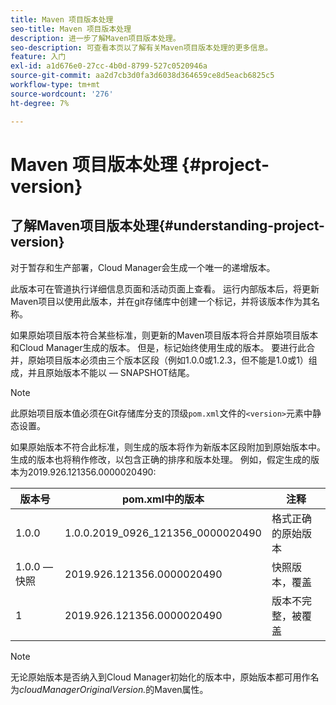 ```yaml
---
title: Maven 项目版本处理
seo-title: Maven 项目版本处理
description: 进一步了解Maven项目版本处理。
seo-description: 可查看本页以了解有关Maven项目版本处理的更多信息。
feature: 入门
exl-id: a1d676e0-27cc-4b0d-8799-527c0520946a
source-git-commit: aa2d7cb3d0fa3d6038d364659ce8d5eacb6825c5
workflow-type: tm+mt
source-wordcount: '276'
ht-degree: 7%

---
```


# Maven 项目版本处理 {#project-version}

## 了解Maven项目版本处理{#understanding-project-version}

对于暂存和生产部署，Cloud Manager会生成一个唯一的递增版本。

此版本可在管道执行详细信息页面和活动页面上查看。 运行内部版本后，将更新Maven项目以使用此版本，并在git存储库中创建一个标记，并将该版本作为其名称。

如果原始项目版本符合某些标准，则更新的Maven项目版本将合并原始项目版本和Cloud Manager生成的版本。 但是，标记始终使用生成的版本。 要进行此合并，原始项目版本必须由三个版本区段（例如1.0.0或1.2.3，但不能是1.0或1）组成，并且原始版本不能以 — SNAPSHOT结尾。

>[!NOTE]
>此原始项目版本值必须在Git存储库分支的顶级`pom.xml`文件的`<version>`元素中静态设置。

如果原始版本不符合此标准，则生成的版本将作为新版本区段附加到原始版本中。 生成的版本也将稍作修改，以包含正确的排序和版本处理。 例如，假定生成的版本为2019.926.121356.0000020490:

| **版本号** | **pom.xml中的版本** | **注释** |
|---|---|---|
| 1.0.0 | 1.0.0.2019_0926_121356_0000020490 | 格式正确的原始版本 |
| 1.0.0 — 快照 | 2019.926.121356.0000020490 | 快照版本，覆盖 |
| 1 | 2019.926.121356.0000020490 | 版本不完整，被覆盖 |

>[!NOTE]
>
>无论原始版本是否纳入到Cloud Manager初始化的版本中，原始版本都可用作名为&#x200B;*cloudManagerOriginalVersion.*&#x200B;的Maven属性。
